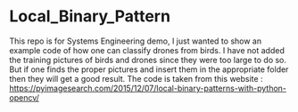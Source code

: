 # Local_Binary_Pattern
This repo is for Systems Engineering demo, I just wanted to show an example code of how one can classify drones from birds. 
I have not added the training pictures of birds and drones since they were too large to do so. 
But if one finds the proper pictures and insert them in the  appropriate folder then they will get a good result.
The code is taken from this website : https://pyimagesearch.com/2015/12/07/local-binary-patterns-with-python-opencv/
